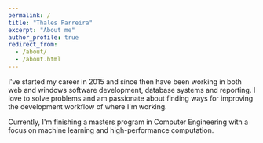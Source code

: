 ```yaml
---
permalink: /
title: "Thales Parreira"
excerpt: "About me"
author_profile: true
redirect_from: 
  - /about/
  - /about.html
---
```


I've started my career in 2015 and since then have been working in both web and windows software development, database systems and reporting. I love to solve problems and am passionate about finding ways for improving the development workflow of where I'm working.

Currently, I'm finishing a masters program in Computer Engineering with a focus on machine learning and high-performance computation.
